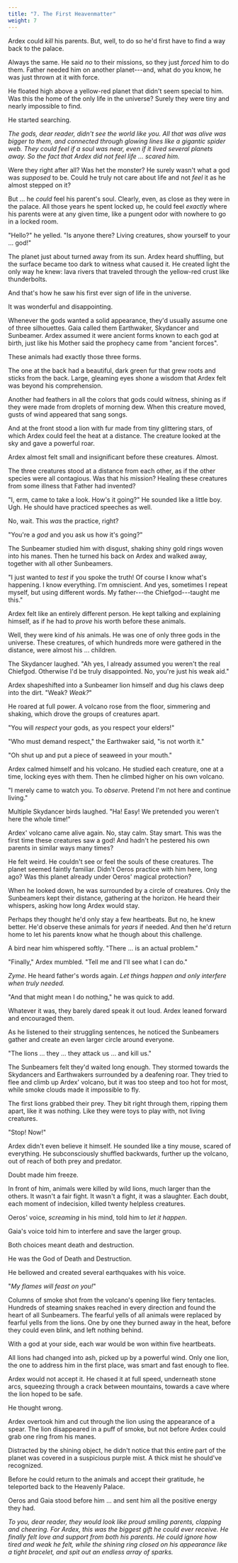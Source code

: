 ```yaml
---
title: "7. The First Heavenmatter"
weight: 7
---
```


Ardex could _kill_ his parents. But, well, to do so he'd first have to find a way back to the palace. 

Always the same. He said _no_ to their missions, so they just _forced_ him to do them. Father needed him on another planet---and, what do you know, he was just thrown at it with force.

He floated high above a yellow-red planet that didn't seem special to him. Was this the home of the only life in the universe? Surely they were tiny and nearly impossible to find. 

He started searching.

_The gods, dear reader, didn't see the world like you. All that was alive was bigger to them, and connected through glowing lines like a gigantic spider web. They could feel if a soul was near, even if it lived several planets away. So the fact that Ardex did not feel life ... scared him._

Were they right after all? Was het the monster? He surely wasn't what a god was _supposed_ to be. Could he truly not care about life and not _feel_ it as he almost stepped on it?

But ... he _could_ feel his parent's soul. Clearly, even, as close as they were in the palace. All those years he spent locked up, he could feel _exactly_ where his parents were at any given time, like a pungent odor with nowhere to go in a locked room.

"Hello?" he yelled. "Is anyone there? Living creatures, show yourself to your ... god!"

The planet just about turned away from its sun. Ardex heard shuffling, but the surface became too dark to witness what caused it. He created light the only way he knew: lava rivers that traveled through the yellow-red crust like thunderbolts.

And that's how he saw his first ever sign of life in the universe.

It was wonderful and disappointing.

Whenever the gods wanted a solid appearance, they'd usually assume one of three silhouettes. Gaia called them Earthwaker, Skydancer and Sunbeamer. Ardex assumed it were ancient forms known to each god at birth, just like his Mother said the prophecy came from "ancient forces".

These animals had exactly those three forms.

The one at the back had a beautiful, dark green fur that grew roots and sticks from the back. Large, gleaming eyes shone a wisdom that Ardex felt was beyond his comprehension.

Another had feathers in all the colors that gods could witness, shining as if they were made from droplets of morning dew. When this creature moved, gusts of wind appeared that sang songs.

And at the front stood a lion with fur made from tiny glittering stars, of which Ardex could feel the heat at a distance. The creature looked at the sky and gave a powerful roar. 

Ardex almost felt small and insignificant before these creatures. Almost.

The three creatures stood at a distance from each other, as if the other species were all contagious. Was that his mission? Healing these creatures from some illness that Father had invented?

"I, erm, came to take a look. How's it going?" He sounded like a little boy. Ugh. He should have practiced speeches as well.

No, wait. This _was_ the practice, right?

"You're a _god_ and you ask us how it's going?"

The Sunbeamer studied him with disgust, shaking shiny gold rings woven into his manes. Then he turned his back on Ardex and walked away, together with all other Sunbeamers.

"I just wanted to _test_ if you spoke the truth! Of course I know what's happening. I know everything. I'm omniscient. And yes, sometimes I repeat myself, but using different words. My father---the Chiefgod---taught me this."

Ardex felt like an entirely different person. He kept talking and explaining himself, as if he had to _prove_ his worth before these animals.

Well, they were kind of _his_ animals. He was one of only three gods in the universe. These creatures, of which hundreds more were gathered in the distance, were almost his ... children.

The Skydancer laughed. "Ah yes, I already assumed you weren't the real Chiefgod. Otherwise I'd be truly disappointed. No, you're just his weak aid."

Ardex shapeshifted into a Sunbeamer lion himself and dug his claws deep into the dirt. "Weak? _Weak?_"

He roared at full power. A volcano rose from the floor, simmering and shaking, which drove the groups of creatures apart.

"You will _respect_ your gods, as you respect your elders!"

"Who must demand respect," the Earthwaker said, "is not worth it."

"Oh shut up and put a piece of seaweed in your mouth."

Ardex calmed himself and his volcano. He studied each creature, one at a time, locking eyes with them. Then he climbed higher on his own volcano.

"I merely came to watch you. To _observe_. Pretend I'm not here and continue living."

Multiple Skydancer birds laughed. "Ha! Easy! We pretended you weren't here the whole time!"

Ardex' volcano came alive again. No, stay calm. Stay smart. This was the first time these creatures saw a god! And hadn't he pestered his own parents in similar ways many times?

He felt weird. He couldn't see or feel the souls of these creatures. The planet seemed faintly familiar. Didn't Oeros practice with him here, long ago? Was this planet already under Oeros' magical protection?

When he looked down, he was surrounded by a circle of creatures. Only the Sunbeamers kept their distance, gathering at the horizon. He heard their whispers, asking how long Ardex would stay.

Perhaps they thought he'd only stay a few heartbeats. But no, he knew better. He'd observe these animals for _years_ if needed. And then he'd return home to let his parents know what he though about this challenge.

A bird near him whispered softly. "There ... is an actual problem."

"Finally," Ardex mumbled. "Tell me and I'll see what I can do."

_Zyme_. He heard father's words again. _Let things happen and only interfere when truly needed._ 

"And that might mean I do nothing," he was quick to add.

Whatever it was, they barely dared speak it out loud. Ardex leaned forward and encouraged them.

As he listened to their struggling sentences, he noticed the Sunbeamers gather and create an even larger circle around everyone.

"The lions ... they ... they attack us ... and kill us."

The Sunbeamers felt they'd waited long enough. They stormed towards the Skydancers and Earthwakers surrounded by a deafening roar. They tried to flee and climb up Ardex' volcano, but it was too steep and too hot for most, while smoke clouds made it impossible to fly.

The first lions grabbed their prey. They bit right through them, ripping them apart, like it was nothing. Like they were toys to play with, not living creatures. 

"Stop! Now!" 

Ardex didn't even believe it himself. He sounded like a tiny mouse, scared of everything. He subconsciously shuffled backwards, further up the volcano, out of reach of both prey and predator.

Doubt made him freeze.

In front of him, animals were killed by wild lions, much larger than the others. It wasn't a fair fight. It wasn't a fight, it was a slaughter. Each doubt, each moment of indecision, killed twenty helpless creatures.

Oeros' voice, _screaming_ in his mind, told him to _let it happen_.

Gaia's voice told him to interfere and save the larger group.

Both choices meant death and destruction.

He was the God of Death and Destruction.

He bellowed and created several earthquakes with his voice.

"_My flames will feast on you!_"

Columns of smoke shot from the volcano's opening like fiery tentacles. Hundreds of steaming snakes reached in every direction and found the heart of all Sunbeamers. The fearful yells of all animals were replaced by fearful yells from the lions. One by one they burned away in the heat, before they could even blink, and left nothing behind.

With a god at your side, each war would be won within five heartbeats.

All lions had changed into ash, picked up by a powerful wind. Only one lion, the one to address him in the first place, was smart and fast enough to flee.

Ardex would not accept it. He chased it at full speed, underneath stone arcs, squeezing through a crack between mountains, towards a cave where the lion hoped to be safe.

He thought wrong.

Ardex overtook him and cut through the lion using the appearance of a spear. The lion disappeared in a puff of smoke, but not before Ardex could grab one ring from his manes.

Distracted by the shining object, he didn't notice that this entire part of the planet was covered in a suspicious purple mist. A thick mist he should've recognized.

Before he could return to the animals and accept their gratitude, he teleported back to the Heavenly Palace.

Oeros and Gaia stood before him ... and sent him all the positive energy they had.

_To you, dear reader, they would look like proud smiling parents, clapping and cheering. For Ardex, this was the biggest gift he could ever receive. He finally felt love and support from both his parents. He could ignore how tired and weak he felt, while the shining ring closed on his appearance like a tight bracelet, and spit out an endless array of sparks._